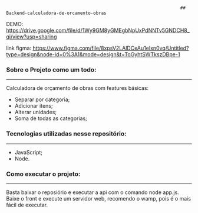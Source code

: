                                                                       ## Backend-calculadora-de-orcamento-obras

DEMO: https://drive.google.com/file/d/1Wy9GM8yGMEgbNpUxPdNNTv5GNDCH8_qi/view?usp=sharing

link figma: https://www.figma.com/file/8xpsV2LAlDCeAu1eIxn0vq/Untitled?type=design&node-id=0%3A1&mode=design&t=ToGyhtSWTkszDBpe-1
### Sobre o Projeto como um todo:
____________________________________________________________

Calculadora de orçamento de obras com features básicas:
- Separar por categoria;
- Adicionar itens;
- Alterar unidades;
- Soma de todas as categorias;

### Tecnologias utilizadas nesse repositório:
____________________________________________________________

- JavaScript;
- Node.

### Como executar o projeto:
____________________________________________________________

Basta baixar o reposiório e executar  a api com o comando node app.js. Baixe o front e execute um servidor web, recomendo o wamp, pois é o mais fácil de executar.
